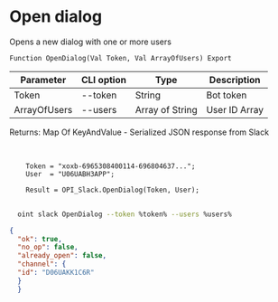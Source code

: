 ﻿---
sidebar_position: 1
---

# Open dialog
 Opens a new dialog with one or more users



`Function OpenDialog(Val Token, Val ArrayOfUsers) Export`

  | Parameter | CLI option | Type | Description |
  |-|-|-|-|
  | Token | --token | String | Bot token |
  | ArrayOfUsers | --users | Array of String | User ID Array |

  
  Returns:  Map Of KeyAndValue - Serialized JSON response from Slack

<br/>




```bsl title="Code example"
    Token = "xoxb-6965308400114-696804637...";
    User  = "U06UABH3APP";

    Result = OPI_Slack.OpenDialog(Token, User);
```



```sh title="CLI command example"
    
  oint slack OpenDialog --token %token% --users %users%

```

```json title="Result"
{
  "ok": true,
  "no_op": false,
  "already_open": false,
  "channel": {
  "id": "D06UAKK1C6R"
  }
  }
```
